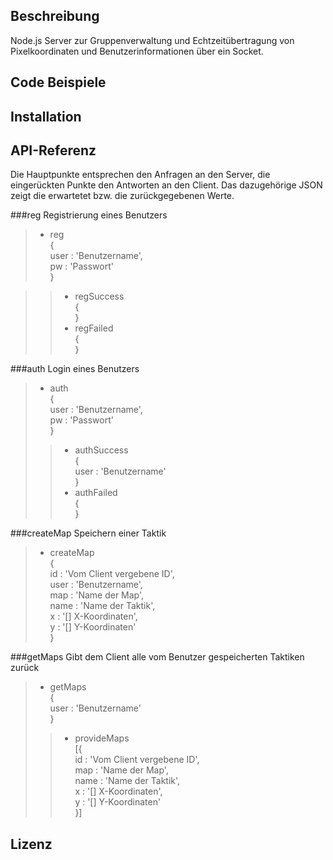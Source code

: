 ## Beschreibung

Node.js Server zur Gruppenverwaltung und Echtzeitübertragung von Pixelkoordinaten und Benutzerinformationen über ein Socket.

## Code Beispiele



## Installation



## API-Referenz

Die Hauptpunkte entsprechen den Anfragen an den Server, die eingerückten Punkte den Antworten an den Client. Das dazugehörige JSON zeigt die erwartetet bzw. die zurückgegebenen Werte.

###reg
Registrierung eines Benutzers
> * reg  
        {  
            user : 'Benutzername',  
            pw : 'Passwort'  
        }  
  
>> * regSuccess  
        {  
        }  
>> * regFailed  
        {  
        }  
  
###auth
Login eines Benutzers
> * auth  
        {  
            user : 'Benutzername',  
            pw : 'Passwort'  
        }  
>> * authSuccess  
        {  
            user : 'Benutzername'  
        }  
>> * authFailed  
        {  
        }  
  
###createMap
Speichern einer Taktik
> * createMap  
        {  
            id : 'Vom Client vergebene ID',  
            user : 'Benutzername',  
            map : 'Name der Map',  
            name : 'Name der Taktik',  
            x : '[] X-Koordinaten',  
            y : '[] Y-Koordinaten'  
        }  
  
###getMaps
Gibt dem Client alle vom Benutzer gespeicherten Taktiken zurück
> * getMaps  
        {  
            user : 'Benutzername'  
        }  
>> * provideMaps  
		[{  
            id : 'Vom Client vergebene ID',  
            map : 'Name der Map',  
            name : 'Name der Taktik',  
            x : '[] X-Koordinaten',  
            y : '[] Y-Koordinaten'  
        }]  
  
## Lizenz